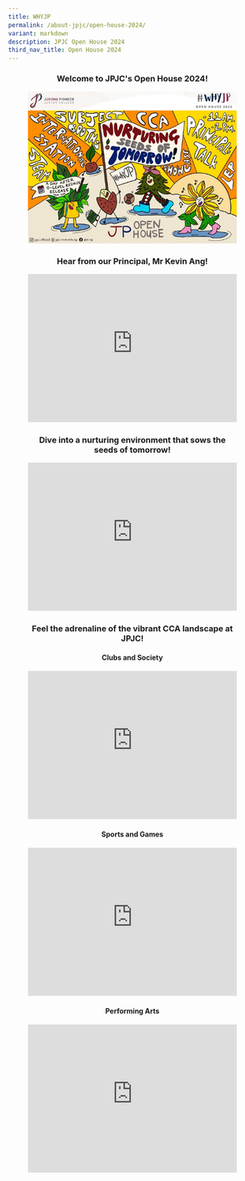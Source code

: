 ```yaml
---
title: WHYJP
permalink: /about-jpjc/open-house-2024/
variant: markdown
description: JPJC Open House 2024
third_nav_title: Open House 2024
---
```

<div align="justify">

<h3><center>Welcome to JPJC's Open House 2024!</center></h3>

	
<figure><center><img src="/images/Open%20house%202024/Open_House.jpg"></center>

<h3><center>Hear from our Principal, Mr Kevin Ang!</center></h3>

	
<center><iframe allowfullscreen="" allow="accelerometer; autoplay; clipboard-write; encrypted-media; gyroscope; picture-in-picture; web-share" frameborder="0" title="#WhyJP Open House 2024 - Mr Kevin Ang's Welcome" src="https://www.youtube.com/embed/d3l4aH50SBc" width="100%" height="300"></iframe></center>	
	
<h3><center>Dive into a nurturing environment that sows the seeds of tomorrow!</center></h3>

<center><iframe allowfullscreen="" allow="accelerometer; autoplay; clipboard-write; encrypted-media; gyroscope; picture-in-picture; web-share" frameborder="0" title="#WhyJP Open House 2024 - Nurturing Seeds of Tomorrow" src="https://www.youtube.com/embed/8dVStL0-Kc8" width="100%" height="300"></iframe></center>
	
<h3><center>Feel the adrenaline of the vibrant CCA landscape at JPJC!</center></h3>

<h4><center>Clubs and Society</center></h4>
<center><iframe allowfullscreen="" allow="accelerometer; autoplay; clipboard-write; encrypted-media; gyroscope; picture-in-picture; web-share" frameborder="0" title="#WhyJP Open House 2024 - CCAs (Clubs and Societies)" src="https://www.youtube.com/embed/IEZaChTE3wA" height="300" width="100%"></iframe>	</center>
	
<h4><center>Sports and Games</center></h4>
<iframe allowfullscreen="" allow="accelerometer; autoplay; clipboard-write; encrypted-media; gyroscope; picture-in-picture; web-share" frameborder="0" title="#WhyJP Open House 2024 - CCAs (Sports and Games)" src="https://www.youtube.com/embed/EROtVb1lf6w" height="300" width="100%"></iframe>
	
<h4><center>Performing Arts</center></h4>	
<iframe allowfullscreen="" allow="accelerometer; autoplay; clipboard-write; encrypted-media; gyroscope; picture-in-picture; web-share" frameborder="0" title="#WhyJP Open House 2024 - CCAs (Performing Arts)" src="https://www.youtube.com/embed/cJpqtzB9Z70" height="300" width="100%"></iframe>	</figure>
	
	
</div>